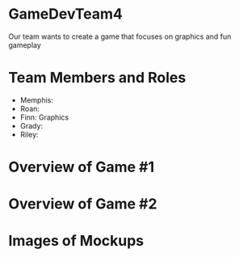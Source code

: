 # GameDevTeam4
Our team wants to create a game that focuses on graphics and fun gameplay

# Team Members and Roles
* Memphis:
* Roan:
* Finn: Graphics
* Grady:
* Riley:

# Overview of Game #1

# Overview of Game #2

# Images of Mockups
